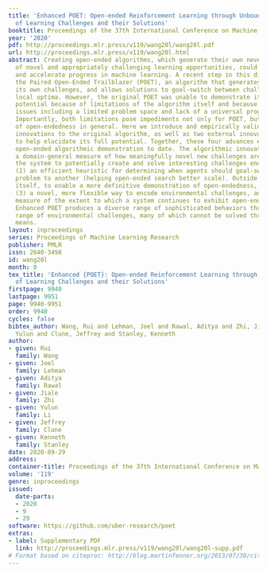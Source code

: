 ```yaml
---
title: 'Enhanced POET: Open-ended Reinforcement Learning through Unbounded Invention
  of Learning Challenges and their Solutions'
booktitle: Proceedings of the 37th International Conference on Machine Learning
year: '2020'
pdf: http://proceedings.mlr.press/v119/wang20l/wang20l.pdf
url: http://proceedings.mlr.press/v119/wang20l.html
abstract: Creating open-ended algorithms, which generate their own never-ending stream
  of novel and appropriately challenging learning opportunities, could help to automate
  and accelerate progress in machine learning. A recent step in this direction is
  the Paired Open-Ended Trailblazer (POET), an algorithm that generates and solves
  its own challenges, and allows solutions to goal-switch between challenges to avoid
  local optima. However, the original POET was unable to demonstrate its full creative
  potential because of limitations of the algorithm itself and because of external
  issues including a limited problem space and lack of a universal progress measure.
  Importantly, both limitations pose impediments not only for POET, but for the pursuit
  of open-endedness in general. Here we introduce and empirically validate two new
  innovations to the original algorithm, as well as two external innovations designed
  to help elucidate its full potential. Together, these four advances enable the most
  open-ended algorithmic demonstration to date. The algorithmic innovations are (1)
  a domain-general measure of how meaningfully novel new challenges are, enabling
  the system to potentially create and solve interesting challenges endlessly, and
  (2) an efficient heuristic for determining when agents should goal-switch from one
  problem to another (helping open-ended search better scale). Outside the algorithm
  itself, to enable a more definitive demonstration of open-endedness, we introduce
  (3) a novel, more flexible way to encode environmental challenges, and (4) a generic
  measure of the extent to which a system continues to exhibit open-ended innovation.
  Enhanced POET produces a diverse range of sophisticated behaviors that solve a wide
  range of environmental challenges, many of which cannot be solved through other
  means.
layout: inproceedings
series: Proceedings of Machine Learning Research
publisher: PMLR
issn: 2640-3498
id: wang20l
month: 0
tex_title: 'Enhanced {POET}: Open-ended Reinforcement Learning through Unbounded Invention
  of Learning Challenges and their Solutions'
firstpage: 9940
lastpage: 9951
page: 9940-9951
order: 9940
cycles: false
bibtex_author: Wang, Rui and Lehman, Joel and Rawal, Aditya and Zhi, Jiale and Li,
  Yulun and Clune, Jeffrey and Stanley, Kenneth
author:
- given: Rui
  family: Wang
- given: Joel
  family: Lehman
- given: Aditya
  family: Rawal
- given: Jiale
  family: Zhi
- given: Yulun
  family: Li
- given: Jeffrey
  family: Clune
- given: Kenneth
  family: Stanley
date: 2020-09-29
address: 
container-title: Proceedings of the 37th International Conference on Machine Learning
volume: '119'
genre: inproceedings
issued:
  date-parts:
  - 2020
  - 9
  - 29
software: https://github.com/uber-research/poet
extras:
- label: Supplementary PDF
  link: http://proceedings.mlr.press/v119/wang20l/wang20l-supp.pdf
# Format based on citeproc: http://blog.martinfenner.org/2013/07/30/citeproc-yaml-for-bibliographies/
---
```

